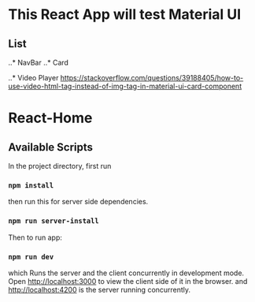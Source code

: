 # This React App will test Material UI 

## List
..* NavBar
..* Card

..* Video Player https://stackoverflow.com/questions/39188405/how-to-use-video-html-tag-instead-of-img-tag-in-material-ui-card-component

# React-Home

## Available Scripts

In the project directory, first run 

### `npm install`

then run this for server side dependencies.

### `npm run server-install`

Then to run app:

### `npm run dev`

which Runs the server and the client concurrently in development mode.<br>
Open [http://localhost:3000](http://localhost:3000) to view the client side of it in the browser.
and [http://localhost:4200](http://localhost:4200) is the server running concurrently.
